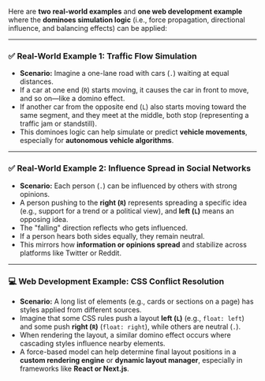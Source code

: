 Here are **two real-world examples** and **one web development example** where the **dominoes simulation logic** (i.e., force propagation, directional influence, and balancing effects) can be applied:

---

### ✅ **Real-World Example 1: Traffic Flow Simulation**

* **Scenario:** Imagine a one-lane road with cars (`.`) waiting at equal distances.
* If a car at one end (`R`) starts moving, it causes the car in front to move, and so on—like a domino effect.
* If another car from the opposite end (`L`) also starts moving toward the same segment, and they meet at the middle, both stop (representing a traffic jam or standstill).
* This dominoes logic can help simulate or predict **vehicle movements**, especially for **autonomous vehicle algorithms**.

---

### ✅ **Real-World Example 2: Influence Spread in Social Networks**

* **Scenario:** Each person (`.`) can be influenced by others with strong opinions.
* A person pushing to the **right (`R`)** represents spreading a specific idea (e.g., support for a trend or a political view), and **left (`L`)** means an opposing idea.
* The "falling" direction reflects who gets influenced.
* If a person hears both sides equally, they remain neutral.
* This mirrors how **information or opinions spread** and stabilize across platforms like Twitter or Reddit.

---

### 💻 **Web Development Example: CSS Conflict Resolution**

* **Scenario:** A long list of elements (e.g., cards or sections on a page) has styles applied from different sources.
* Imagine that some CSS rules push a layout **left (`L`)** (e.g., `float: left`) and some push **right (`R`)** (`float: right`), while others are neutral (`.`).
* When rendering the layout, a similar domino effect occurs where cascading styles influence nearby elements.
* A force-based model can help determine final layout positions in a **custom rendering engine** or **dynamic layout manager**, especially in frameworks like **React or Next.js**.
